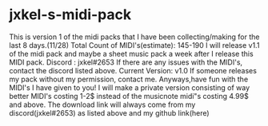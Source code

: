 # jxkel-s-midi-pack
This is version 1 of the midi packs that I have been collecting/making for the last 8 days.(11/28)
Total Count of MIDI's(estimate): 145-190
I will release v1.1 of the midi pack and maybe a sheet music pack a week after I release this MIDI pack.
Discord : jxkel#2653
If there are any issues with the MIDI's, contact the discord listed above.
Current Version: v1.0
If someone releases my pack without my permission, contact me.
Anyways,have fun with the MIDI's I have given to you!
I will make a private version consisting of way better MIDI's costing 1-2$ instead of the musicnote midi"s costing 4.99$ and above.
The download link will always come from my discord(jxkel#2653) as listed above and my github link(here)

